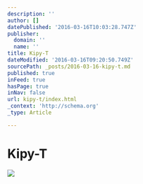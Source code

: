 ```yaml
---
description: ''
author: []
datePublished: '2016-03-16T10:03:28.747Z'
publisher:
  domain: ''
  name: ''
title: Kipy-T
dateModified: '2016-03-16T09:20:50.749Z'
sourcePath: _posts/2016-03-16-kipy-t.md
published: true
inFeed: true
hasPage: true
inNav: false
url: kipy-t/index.html
_context: 'http://schema.org'
_type: Article

---
```

# Kipy-T
![](https://the-grid-user-content.s3-us-west-2.amazonaws.com/e0eaf507-6fd5-4052-a99a-9e999dd68af4.png)